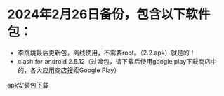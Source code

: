 # 2024年2月26日备份，包含以下软件包：

- 李跳跳最后更新包，离线使用，不需要root。（2.2.apk）就是的！
- clash for android 2.5.12（过渡包，请下载后使用google play下载商店中的，各大应用商店搜索Google Play）

[apk安装包下载](https://github.com/JGMa-java/Android-tools/releases/tag/v24.2.26)
